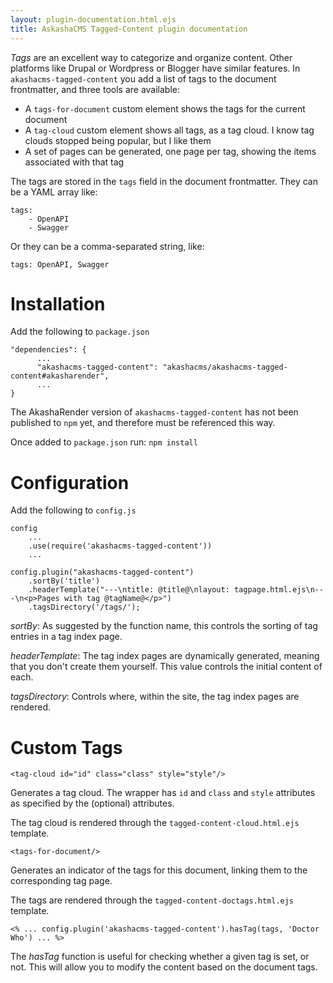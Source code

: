 ```yaml
---
layout: plugin-documentation.html.ejs
title: AskashaCMS Tagged-Content plugin documentation
---
```


_Tags_ are an excellent way to categorize and organize content.  Other platforms like Drupal or Wordpress or Blogger have similar features.  In `akashacms-tagged-content` you add a list of tags to the document frontmatter, and three tools are available:

* A `tags-for-document` custom element shows the tags for the current document
* A `tag-cloud` custom element shows all tags, as a tag cloud.  I know tag clouds stopped being popular, but I like them
* A set of pages can be generated, one page per tag, showing the items associated with that tag

The tags are stored in the `tags` field in the document frontmatter.  They can be a YAML array like:

```
tags:
    - OpenAPI
    - Swagger
```

Or they can be a comma-separated string, like:

```
tags: OpenAPI, Swagger
```

# Installation

Add the following to `package.json`

```
"dependencies": {
      ...
      "akashacms-tagged-content": "akashacms/akashacms-tagged-content#akasharender",
      ...
}
```


The AkashaRender version of `akashacms-tagged-content` has not been published to `npm` yet, and therefore must be referenced this way.

Once added to `package.json` run: `npm install`

# Configuration

Add the following to `config.js`

```
config
    ...
    .use(require('akashacms-tagged-content'))
    ...

config.plugin("akashacms-tagged-content")
    .sortBy('title')
    .headerTemplate("---\ntitle: @title@\nlayout: tagpage.html.ejs\n---\n<p>Pages with tag @tagName@</p>")
    .tagsDirectory('/tags/');
```

_sortBy_: As suggested by the function name, this controls the sorting of tag entries in a tag index page.

_headerTemplate_: The tag index pages are dynamically generated, meaning that you don't create them yourself.  This value controls the initial content of each.

_tagsDirectory_: Controls where, within the site, the tag index pages are rendered.

# Custom Tags

```
<tag-cloud id="id" class="class" style="style"/>
```

Generates a tag cloud.  The wrapper has `id` and `class` and `style` attributes as specified by the (optional) attributes.

The tag cloud is rendered through the `tagged-content-cloud.html.ejs` template.

```
<tags-for-document/>
```

Generates an indicator of the tags for this document, linking them to the corresponding tag page.

The tags are rendered through the `tagged-content-doctags.html.ejs` template.

```
<% ... config.plugin('akashacms-tagged-content').hasTag(tags, 'Doctor Who') ... %>
```

The _hasTag_ function is useful for checking whether a given tag is set, or not.  This will allow you to modify the content based on the document tags.
